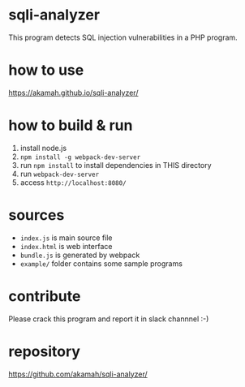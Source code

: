 # sqli-analyzer
This program detects SQL injection vulnerabilities in a PHP program.


# how to use
https://akamah.github.io/sqli-analyzer/

# how to build & run
1. install node.js
1. `npm install -g webpack-dev-server`
1. run `npm install` to install dependencies in THIS directory
1. run `webpack-dev-server`
1. access `http://localhost:8080/`

# sources
* `index.js` is main source file
* `index.html` is web interface
* `bundle.js` is generated by webpack
* `example/` folder contains some sample programs

# contribute
Please crack this program and report it in slack channnel :-)

# repository
https://github.com/akamah/sqli-analyzer/
